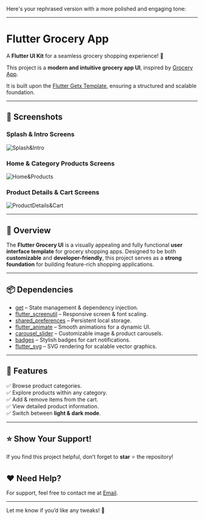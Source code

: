 Here's your rephrased version with a more polished and engaging tone:  

---

# **Flutter Grocery App**  

A **Flutter UI Kit** for a seamless grocery shopping experience! 🚀  

This project is a **modern and intuitive grocery app UI**, inspired by [Grocery App](https://dribbble.com/shots/18467737-Grocery-App).

It is built upon the [Flutter Getx Template](https://github.com/EmadBeltaje/flutter_getx_template), ensuring a structured and scalable foundation.  

---  

## **📸 Screenshots**  

### **Splash & Intro Screens**  
![Splash&Intro](https://github.com/AbdQader/flutter_grocery_app/assets/64075836/d398ec0c-db18-417e-ad8f-a403d8a76113)  

### **Home & Category Products Screens**  
![Home&Products](https://github.com/AbdQader/flutter_grocery_app/assets/64075836/fd98636b-4a5d-406d-9156-2bb79826d2a0)  

### **Product Details & Cart Screens**  
![ProductDetails&Cart](https://github.com/AbdQader/flutter_grocery_app/assets/64075836/ad41d1c1-14e6-453c-bb4e-a904ca194fa8)  

---  

## **📙 Overview**  
The **Flutter Grocery UI** is a visually appealing and fully functional **user interface template** for grocery shopping apps. Designed to be both **customizable** and **developer-friendly**, this project serves as a **strong foundation** for building feature-rich shopping applications.  

---  

## **📦 Dependencies**  

- [get](https://pub.dev/packages/get) – State management & dependency injection.  
- [flutter_screenutil](https://pub.dev/packages/flutter_screenutil) – Responsive screen & font scaling.  
- [shared_preferences](https://pub.dev/packages/shared_preferences) – Persistent local storage.  
- [flutter_animate](https://pub.dev/packages/flutter_animate) – Smooth animations for a dynamic UI.  
- [carousel_slider](https://pub.dev/packages/carousel_slider) – Customizable image & product carousels.  
- [badges](https://pub.dev/packages/badges) – Stylish badges for cart notifications.  
- [flutter_svg](https://pub.dev/packages/flutter_svg) – SVG rendering for scalable vector graphics.  

---  

## **🌟 Features**  

✅ Browse product categories.  
✅ Explore products within any category.  
✅ Add & remove items from the cart.  
✅ View detailed product information.  
✅ Switch between **light & dark mode**.  

---  

## **⭐ Show Your Support!**  
If you find this project helpful, don’t forget to **star** ⭐ the repository!  

## **❤️ Need Help?**  
For support, feel free to contact me at [Email](mailto:zeeshanhaider794@gmail.com).  

---

Let me know if you’d like any tweaks! 🚀
